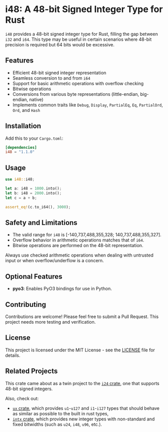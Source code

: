 # i48: A 48-bit Signed Integer Type for Rust

`i48` provides a 48-bit signed integer type for Rust, filling the gap between `i32` and `i64`.
This type may be useful in certain scenarios where 48-bit precision is required but 64 bits would be excessive.

## Features

- Efficient 48-bit signed integer representation
- Seamless conversion to and from `i64`
- Support for basic arithmetic operations with overflow checking
- Bitwise operations
- Conversions from various byte representations (little-endian, big-endian, native)
- Implements common traits like `Debug`, `Display`, `PartialEq`, `Eq`, `PartialOrd`, `Ord`, and `Hash`

## Installation

Add this to your `Cargo.toml`:

```toml
[dependencies]
i48 = "1.1.0"
```

## Usage

```rust
use i48::i48;

let a: i48 = 1000.into();
let b: i48 = 2000.into();
let c = a + b;

assert_eq!(c.to_i64(), 3000);
```

## Safety and Limitations

- The valid range for `i48` is [-140,737,488,355,328; 140,737,488,355,327].
- Overflow behavior in arithmetic operations matches that of `i64`.
- Bitwise operations are performed on the 48-bit representation.

Always use checked arithmetic operations when dealing with untrusted input or when overflow/underflow is a concern.

## Optional Features

- **pyo3**: Enables PyO3 bindings for use in Python.

## Contributing

Contributions are welcome! Please feel free to submit a Pull Request. This project needs more testing and verification.

## License

This project is licensed under the MIT License - see the [LICENSE](https://github.com/Chubercik/i48/blob/main/LICENSE) file for details.

## Related Projects

This crate came about as a twin project to the [`i24` crate](https://crates.io/crates/i24), one that supports 48-bit signed integers.

Also, check out:

- [`ux` crate](https://crates.io/crates/ux), which provides `u1`-`u127` and `i1`-`i127` types that should behave as similar as possible to the built in rust types,
- [`intx` crate](https://crates.io/crates/intx), which provides new integer types with non-standard and fixed bitwidths (such as `u24`, `i48`, `u96`, etc.).
